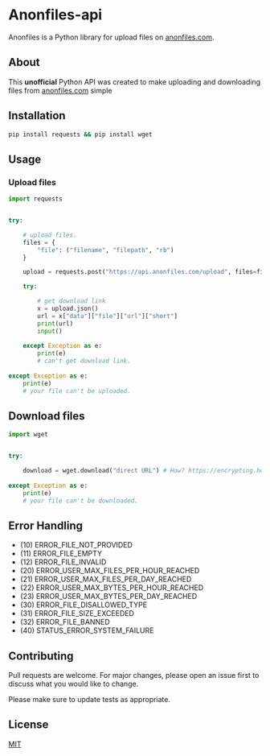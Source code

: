 # Anonfiles-api

Anonfiles is a Python library for upload files on [anonfiles.com](https://anonfiles.com/). 

## About

This **unofficial** Python API was created to make uploading and downloading files from [anonfiles.com](https://anonfiles.com/) simple

## Installation


```bash
pip install requests && pip install wget
```

## Usage

### Upload files

```python
import requests


try:

    # upload files.
    files = {
        "file": ("filename", "filepath", "rb")
    }

    upload = requests.post("https://api.anonfiles.com/upload", files=files)

    try:

        # get download link 
        x = upload.json()
        url = x["data"]["file"]["url"]["short"]
        print(url)
        input()
    
    except Exception as e:
        print(e)
        # can't get download link.
  
except Exception as e:
    print(e)
    # your file can't be uploaded.
```
## Download files
```python
import wget


try:

    download = wget.download("direct URL") # How? https://encrypting.host/f7nkbiHzgK.gif?key=x05yQJBDd7qgYN
  
except Exception as e:
    print(e)
    # your file can't be downloaded.
```
## Error Handling
* (10) ERROR_FILE_NOT_PROVIDED
* (11) ERROR_FILE_EMPTY
* (12) ERROR_FILE_INVALID
* (20) ERROR_USER_MAX_FILES_PER_HOUR_REACHED
* (21) ERROR_USER_MAX_FILES_PER_DAY_REACHED
* (22) ERROR_USER_MAX_BYTES_PER_HOUR_REACHED
* (23) ERROR_USER_MAX_BYTES_PER_DAY_REACHED
* (30) ERROR_FILE_DISALLOWED_TYPE
* (31) ERROR_FILE_SIZE_EXCEEDED
* (32) ERROR_FILE_BANNED
* (40) STATUS_ERROR_SYSTEM_FAILURE

## Contributing
Pull requests are welcome. For major changes, please open an issue first to discuss what you would like to change.

Please make sure to update tests as appropriate.

## License
[MIT](https://choosealicense.com/licenses/mit/)
